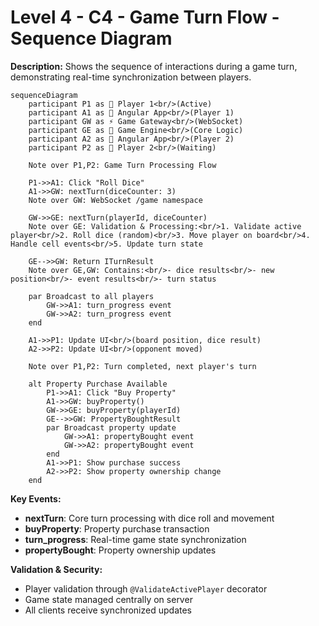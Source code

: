 # Level 4 - C4 - Game Turn Flow - Sequence Diagram

**Description:** Shows the sequence of interactions during a game turn, demonstrating real-time synchronization between players.

```mermaid
sequenceDiagram
    participant P1 as 👤 Player 1<br/>(Active)
    participant A1 as 📱 Angular App<br/>(Player 1)
    participant GW as ⚡ Game Gateway<br/>(WebSocket)
    participant GE as 🎯 Game Engine<br/>(Core Logic)
    participant A2 as 📱 Angular App<br/>(Player 2)
    participant P2 as 👤 Player 2<br/>(Waiting)
    
    Note over P1,P2: Game Turn Processing Flow
    
    P1->>A1: Click "Roll Dice"
    A1->>GW: nextTurn(diceCounter: 3)
    Note over GW: WebSocket /game namespace
    
    GW->>GE: nextTurn(playerId, diceCounter)
    Note over GE: Validation & Processing:<br/>1. Validate active player<br/>2. Roll dice (random)<br/>3. Move player on board<br/>4. Handle cell events<br/>5. Update turn state
    
    GE-->>GW: Return ITurnResult
    Note over GE,GW: Contains:<br/>- dice results<br/>- new position<br/>- event results<br/>- turn status
    
    par Broadcast to all players
        GW->>A1: turn_progress event
        GW->>A2: turn_progress event
    end
    
    A1->>P1: Update UI<br/>(board position, dice result)
    A2->>P2: Update UI<br/>(opponent moved)
    
    Note over P1,P2: Turn completed, next player's turn
    
    alt Property Purchase Available
        P1->>A1: Click "Buy Property"
        A1->>GW: buyProperty()
        GW->>GE: buyProperty(playerId)
        GE-->>GW: PropertyBoughtResult
        par Broadcast property update
            GW->>A1: propertyBought event
            GW->>A2: propertyBought event
        end
        A1->>P1: Show purchase success
        A2->>P2: Show property ownership change
    end
```

**Key Events:**
- **nextTurn**: Core turn processing with dice roll and movement
- **buyProperty**: Property purchase transaction
- **turn_progress**: Real-time game state synchronization
- **propertyBought**: Property ownership updates

**Validation & Security:**
- Player validation through `@ValidateActivePlayer` decorator
- Game state managed centrally on server
- All clients receive synchronized updates